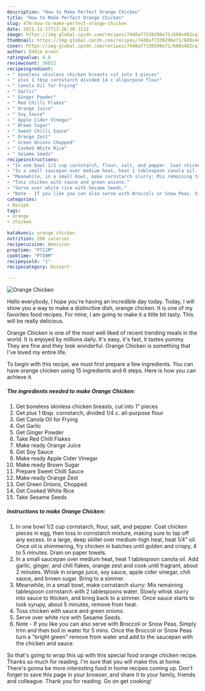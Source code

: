 ```yaml
---
description: "How to Make Perfect Orange Chicken"
title: "How to Make Perfect Orange Chicken"
slug: 470-how-to-make-perfect-orange-chicken
date: 2021-12-27T13:26:30.311Z
image: https://img-global.cpcdn.com/recipes/74d0af7330206e71/680x482cq70/orange-chicken-recipe-main-photo.jpg
thumbnail: https://img-global.cpcdn.com/recipes/74d0af7330206e71/680x482cq70/orange-chicken-recipe-main-photo.jpg
cover: https://img-global.cpcdn.com/recipes/74d0af7330206e71/680x482cq70/orange-chicken-recipe-main-photo.jpg
author: Eddie Greer
ratingvalue: 4.8
reviewcount: 36032
recipeingredient:
- " boneless skinless chicken breasts cut into 1 pieces"
- " plus 1 tbsp cornstarch divided 14 c allpurpose flour"
- " Canola Oil for Frying"
- " Garlic"
- " Ginger Powder"
- " Red Chilli Flakes"
- " Orange Juice"
- " Soy Sauce"
- " Apple Cider Vinegar"
- " Brown Sugar"
- " Sweet Chilli Sauce"
- " Orange Zest"
- " Green Onions Chopped"
- " Cooked White Rice"
- " Sesame Seeds"
recipeinstructions:
- "In one bowl 1/2 cup cornstarch, flour, salt, and pepper. Coat chicken pieces in egg, then toss in cornstarch mixture, making sure to tap off any excess. In a large, deep skillet over medium-high heat, heat 1/4” oil. Once oil is shimmering, fry chicken in batches until golden and crispy, 4 to 5 minutes. Drain on paper towels."
- "In a small saucepan over medium heat, heat 1 tablespoon canola oil. Add garlic, ginger, and chili flakes, orange zest and cook until fragrant, about 2 minutes. Whisk in orange juice, soy sauce, apple cider vinegar, chili sauce, and brown sugar. Bring to a simmer."
- "Meanwhile, in a small bowl, make cornstarch slurry: Mix remaining tablespoon cornstarch with 2 tablespoons water. Slowly whisk slurry into sauce to thicken, and bring back to a simmer. Once sauce starts to look syrupy, about 5 minutes, remove from heat."
- "Toss chicken with sauce and green onions."
- "Serve over white rice with Sesame Seeds."
- "Note - If you like you can also serve with Broccoli or Snow Peas. Simply trim and then boil in water for 5 mins. Once the Broccoli or Snow Peas turn a &#34;bright green&#34; remove from water and add to the saucepan with the chicken and sauce."
categories:
- Recipe
tags:
- orange
- chicken

katakunci: orange chicken 
nutrition: 208 calories
recipecuisine: American
preptime: "PT11M"
cooktime: "PT30M"
recipeyield: "1"
recipecategory: Dessert

---
```



![Orange Chicken](https://img-global.cpcdn.com/recipes/74d0af7330206e71/680x482cq70/orange-chicken-recipe-main-photo.jpg)

Hello everybody, I hope you're having an incredible day today. Today, I will show you a way to make a distinctive dish, orange chicken. It is one of my favorites food recipes. For mine, I am going to make it a little bit tasty. This will be really delicious.



Orange Chicken is one of the most well liked of recent trending meals in the world. It is enjoyed by millions daily. It's easy, it's fast, it tastes yummy. They are fine and they look wonderful. Orange Chicken is something that I've loved my entire life.


To begin with this recipe, we must first prepare a few ingredients. You can have orange chicken using 15 ingredients and 6 steps. Here is how you can achieve it.

<!--inarticleads1-->

##### The ingredients needed to make Orange Chicken:

1. Get  boneless skinless chicken breasts, cut into 1” pieces
1. Get  plus 1 tbsp. cornstarch, divided 1/4 c. all-purpose flour
1. Get  Canola Oil for Frying
1. Get  Garlic
1. Get  Ginger Powder
1. Take  Red Chilli Flakes
1. Make ready  Orange Juice
1. Get  Soy Sauce
1. Make ready  Apple Cider Vinegar
1. Make ready  Brown Sugar
1. Prepare  Sweet Chilli Sauce
1. Make ready  Orange Zest
1. Get  Green Onions, Chopped
1. Get  Cooked White Rice
1. Take  Sesame Seeds




<!--inarticleads2-->

##### Instructions to make Orange Chicken:

1. In one bowl 1/2 cup cornstarch, flour, salt, and pepper. Coat chicken pieces in egg, then toss in cornstarch mixture, making sure to tap off any excess. In a large, deep skillet over medium-high heat, heat 1/4” oil. Once oil is shimmering, fry chicken in batches until golden and crispy, 4 to 5 minutes. Drain on paper towels.
1. In a small saucepan over medium heat, heat 1 tablespoon canola oil. Add garlic, ginger, and chili flakes, orange zest and cook until fragrant, about 2 minutes. Whisk in orange juice, soy sauce, apple cider vinegar, chili sauce, and brown sugar. Bring to a simmer.
1. Meanwhile, in a small bowl, make cornstarch slurry: Mix remaining tablespoon cornstarch with 2 tablespoons water. Slowly whisk slurry into sauce to thicken, and bring back to a simmer. Once sauce starts to look syrupy, about 5 minutes, remove from heat.
1. Toss chicken with sauce and green onions.
1. Serve over white rice with Sesame Seeds.
1. Note - If you like you can also serve with Broccoli or Snow Peas. Simply trim and then boil in water for 5 mins. Once the Broccoli or Snow Peas turn a &#34;bright green&#34; remove from water and add to the saucepan with the chicken and sauce.




So that's going to wrap this up with this special food orange chicken recipe. Thanks so much for reading. I'm sure that you will make this at home. There's gonna be more interesting food in home recipes coming up. Don't forget to save this page in your browser, and share it to your family, friends and colleague. Thank you for reading. Go on get cooking!
